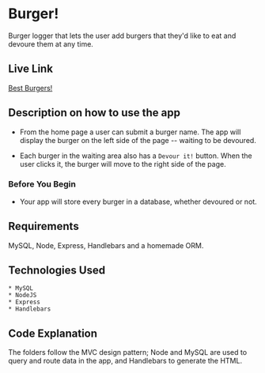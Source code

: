 # Burger!

Burger logger that lets the user add burgers that they'd like to eat and devoure them at any time. 

## Live Link

[Best Burgers!](http://good-burgers.herokuapp.com/)

## Description on how to use the app

* From the home page a user can submit a burger name. The app will display the burger on the left side of the page -- waiting to be devoured.

* Each burger in the waiting area also has a `Devour it!` button. When the user clicks it, the burger will move to the right side of the page.

### Before You Begin

* Your app will store every burger in a database, whether devoured or not.


## Requirements
   MySQL, Node, Express, Handlebars and a homemade ORM. 

## Technologies Used
	* MySQL
	* NodeJS
	* Express
	* Handlebars

## Code Explanation

The folders follow the MVC design pattern; Node and MySQL are used to query and route data in the app, and Handlebars to generate the HTML.


